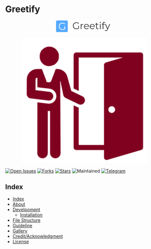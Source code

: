 # Greetify


<p align="center">
  <img src="./logo/greetify.png" width="180">
</p>

<p align="center">
<img src="./logo/guest-1.png" width="400">
</p>

[![Open Issues](https://img.shields.io/github/issues-raw/codekhal/greetify)](https://github.com/codekhal/greetify/issues)
[![Forks](https://img.shields.io/github/issues-raw/codekhal/greetify?style=plastic)](https://github.com/codekhal/greetify/network/members)
[![Stars](https://img.shields.io/github/stars/codekhal/greetify?style=plastic)](https://github.com/codekhal/greetify/stargazers)
![Maintained](https://img.shields.io/maintenance/yes/2019)
[![Telegram](https://img.shields.io/badge/Telegram-Chat-yellowgreen)](https://telegram.me/codekhal)

## Index

- [Index](#index)
- [About](#about)
- [Develpoment](#develpoment)
  - [Installation](#installation)
- [File Structure](#file-structure)
- [Guideline](#guideline)
- [Gallery](#gallery)
- [Credit/Acknowledgment](#creditacknowledgment)
- [License](#license)

